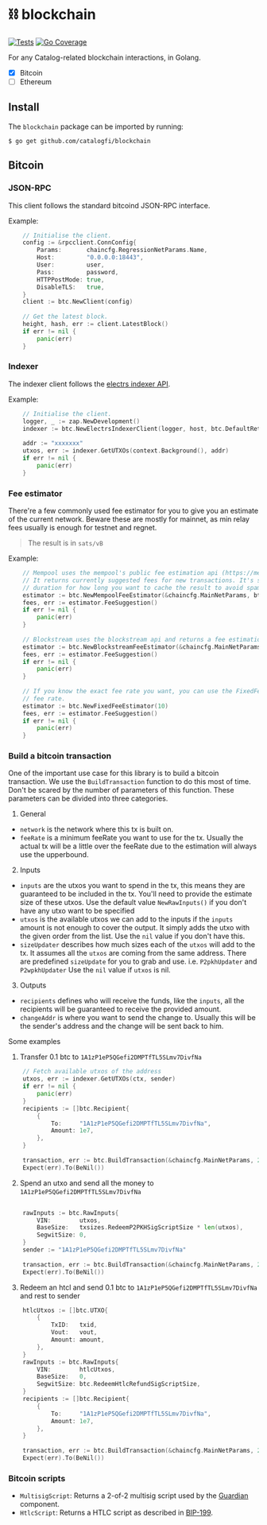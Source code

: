 # ⛓️ blockchain

[![Tests][tests-badge]][tests-url]
[![Go Coverage](https://github.com/catalogfi/blockchain/wiki/coverage.svg)](https://raw.githack.com/wiki/catalogfi/blockchain/coverage.html)

For any Catalog-related blockchain interactions, in Golang.
-  [x] Bitcoin
-  [ ] Ethereum

## Install

The `blockchain` package can be imported by running:
```shell
$ go get github.com/catalogfi/blockchain
```

## Bitcoin

### JSON-RPC

This client follows the standard bitcoind JSON-RPC interface.

Example:

```go
    // Initialise the client.
    config := &rpcclient.ConnConfig{
        Params:       chaincfg.RegressionNetParams.Name,
        Host:         "0.0.0.0:18443",
        User:         user,
        Pass:         password,
        HTTPPostMode: true,
        DisableTLS:   true,
    }
    client := btc.NewClient(config)
    
    // Get the latest block.
    height, hash, err := client.LatestBlock()
    if err != nil {
    	panic(err)
    }
```

### Indexer

The indexer client follows the [electrs indexer API](https://github.com/blockstream/esplora/blob/master/API.md).

Example:

```go
    // Initialise the client.
    logger, _ := zap.NewDevelopment()
    indexer := btc.NewElectrsIndexerClient(logger, host, btc.DefaultRetryInterval)
    
    addr := "xxxxxxx"
    utxos, err := indexer.GetUTXOs(context.Background(), addr)
    if err != nil {
        panic(err)
    }
```

### Fee estimator

There're a few commonly used fee estimator for you to give you an estimate of the current network. Beware these are 
mostly for mainnet, as min relay fees usually is enough for testnet and regnet. 
> The result is in `sats/vB`

Example:

```go
    // Mempool uses the mempool's public fee estimation api (https://mempool.space/docs/api/rest#get-recommended-fees). 
    // It returns currently suggested fees for new transactions. It's safe for concurrent use and you can define a 
    // duration for how long you want to cache the result to avoid spamming the requests.
    estimator := btc.NewMempoolFeeEstimator(&chaincfg.MainNetParams, btc.MempoolFeeAPI, 15*time.Second)
    fees, err := estimator.FeeSuggestion()
    if err != nil {
        panic(err)
    }
    
    // Blockstream uses the blockstream api and returns a fee estimation basing on the past blocks. 
    estimator := btc.NewBlockstreamFeeEstimator(&chaincfg.MainNetParams, btc.BlockstreamAPI, 15*time.Second)
    fees, err := estimator.FeeSuggestion()
    if err != nil {
        panic(err)
    } 
    
    // If you know the exact fee rate you want, you can use the FixedFeeEstimator which will always returns the provided 
    // fee rate. 
    estimator := btc.NewFixedFeeEstimator(10)
    fees, err := estimator.FeeSuggestion()
    if err != nil {
        panic(err)
    }
```

### Build a bitcoin transaction 

One of the important use case for this library is to build a bitcoin transaction. We use the `BuildTransaction` function 
to do this most of time. Don't be scared by the number of parameters of this function. These parameters can be divided 
into three categories. 

1. General 
- `network` is the network where this tx is built on. 
- `feeRate` is a minimum feeRate you want to use for the tx. Usually the actual tx will be a little over the feeRate due 
  to the estimation will always use the upperbound. 
2. Inputs 
- `inputs` are the utxos you want to spend in the tx, this means they are guaranteed to be included in the tx. You'll 
  need to provide the estimate size of these utxos. Use the default value `NewRawInputs()` if you don't have any utxo 
  want to be specified
- `utxos` is the available utxos we can add to the inputs if the `inputs` amount is not enough to cover the output. 
  It simply adds the utxo with the given order from the list. Use the `nil` value if you don't have this. 
- `sizeUpdater` describes how much sizes each of the `utxos` will add to the tx. It assumes all the `utxos` are coming 
  from the same address. There are predefined `sizeUpdate` for you to grab and use. i.e. `P2pkhUpdater` and `P2wpkhUpdater`
  Use the `nil` value if `utxos` is nil. 
3. Outputs
- `recipients` defines who will receive the funds, like the `inputs`, all the recipients will be guaranteed to receive
  the provided amount. 
- `changeAddr` is where you want to send the change to. Usually this will be the sender's address and the change will be
  sent back to him.

Some examples

1. Transfer 0.1 btc to `1A1zP1eP5QGefi2DMPTfTL5SLmv7DivfNa`
```go
    // Fetch available utxos of the address 
    utxos, err := indexer.GetUTXOs(ctx, sender)
	if err != nil {
	    panic(err)	
    }
    recipients := []btc.Recipient{
        {
            To:     "1A1zP1eP5QGefi2DMPTfTL5SLmv7DivfNa",
            Amount: 1e7,
        },
    }
	
    transaction, err := btc.BuildTransaction(&chaincfg.MainNetParams, 20, btc.NewRawInputs(), utxos, btc.P2pkhUpdater, recipients, sender)
    Expect(err).To(BeNil())
```

2. Spend an utxo and send all the money to `1A1zP1eP5QGefi2DMPTfTL5SLmv7DivfNa`

```go

    rawInputs := btc.RawInputs{
        VIN:        utxos,
        BaseSize:   txsizes.RedeemP2PKHSigScriptSize * len(utxos),
        SegwitSize: 0,
    }
	sender := "1A1zP1eP5QGefi2DMPTfTL5SLmv7DivfNa"
	
    transaction, err := btc.BuildTransaction(&chaincfg.MainNetParams, 20, rawInputs, nil, nil, nil, sender)
    Expect(err).To(BeNil())
```

3. Redeem an htcl and send  0.1 btc to `1A1zP1eP5QGefi2DMPTfTL5SLmv7DivfNa` and rest to sender

```go
    htlcUtxos := []btc.UTXO{
        {
            TxID:   txid,
            Vout:   vout,
            Amount: amount,
        },
    }
    rawInputs := btc.RawInputs{
        VIN:        htlcUtxos,
        BaseSize:   0,
        SegwitSize: btc.RedeemHtlcRefundSigScriptSize,
    }
    recipients := []btc.Recipient{
        {
            To:     "1A1zP1eP5QGefi2DMPTfTL5SLmv7DivfNa",
            Amount: 1e7,
        },
    }
	
    transaction, err := btc.BuildTransaction(&chaincfg.MainNetParams, 20, rawInputs, nil, nil, recipients, sender)
    Expect(err).To(BeNil())
```



### Bitcoin scripts

- `MultisigScript`: Returns a 2-of-2 multisig script used by the [Guardian](https://docs.catalog.fi/catalog-accounts/instant-wallet/guardian) component.
- `HtlcScript`: Returns a HTLC script as described in [BIP-199](https://github.com/bitcoin/bips/blob/e643d247c8bc086745f3031cdee0899803edea2f/bip-0199.mediawiki#L22).

[tests-url]: https://github.com/catalogfi/blockchain/actions/workflows/test.yml
[tests-badge]: https://github.com/catalogfi/blockchain/actions/workflows/test.yml/badge.svg?branch=master
